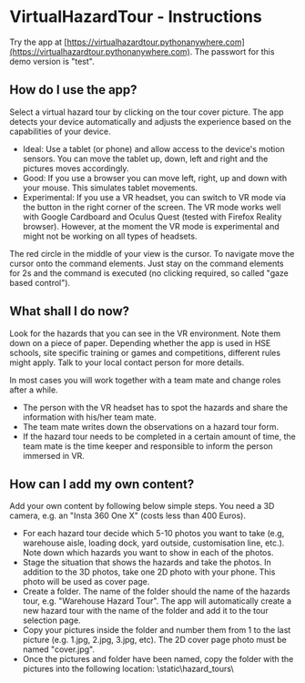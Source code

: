 # VirtualHazardTour - Instructions

Try the app at [https://virtualhazardtour.pythonanywhere.com](https://virtualhazardtour.pythonanywhere.com). The passwort for this demo version is "test".

## How do I use the app?
Select a virtual hazard tour by clicking on the tour cover picture. The app detects your device automatically and adjusts the experience based on the capabilities of your device.

* Ideal: Use a tablet (or phone) and allow access to the device's motion sensors. You can move the tablet up, down, left and right and the pictures moves accordingly.
* Good: If you use a browser you can move left, right, up and down with your mouse. This simulates tablet movements.
* Experimental: If you use a VR headset, you can switch to VR mode via the button in the right corner of the screen. The VR mode works well with Google Cardboard and Oculus Quest (tested with Firefox Reality browser). However, at the moment the VR mode is experimental and might not be working on all types of headsets.

The red circle in the middle of your view is the cursor. To navigate move the cursor onto the command elements. Just stay on the command elements for 2s and the command is executed (no clicking required, so called "gaze based control").

## What shall I do now?
Look for the hazards that you can see in the VR environment. Note them down on a piece of paper. Depending whether the app is used in HSE schools, site specific training or games and competitions, different rules might apply. Talk to your local contact person for more details.

In most cases you will work together with a team mate and change roles after a while.

* The person with the VR headset has to spot the hazards and share the information with his/her team mate.
* The team mate writes down the observations on a hazard tour form.
* If the hazard tour needs to be completed in a certain amount of time, the team mate is the time keeper and responsible to inform the person immersed in VR.

## How can I add my own content?
Add your own content by following below simple steps. You need a 3D camera, e.g. an "Insta 360 One X" (costs less than 400 Euros).

* For each hazard tour decide which 5-10 photos you want to take (e.g, warehouse aisle, loading dock, yard outside, customisation line, etc.). Note down which hazards you want to show in each of the photos.
* Stage the situation that shows the hazards and take the photos. In addition to the 3D photos, take one 2D photo with your phone. This photo will be used as cover page.
* Create a folder. The name of the folder should the name of the hazards tour, e.g. "Warehouse Hazard Tour". The app will automatically create a new hazard tour with the name of the folder and add it to the tour selection page.
* Copy your pictures inside the folder and number them from 1 to the last picture (e.g. 1.jpg, 2.jpg, 3.jpg, etc). The 2D cover page photo must be named "cover.jpg".
* Once the pictures and folder have been named, copy the folder with the pictures into the following location: \static\hazard_tours\

